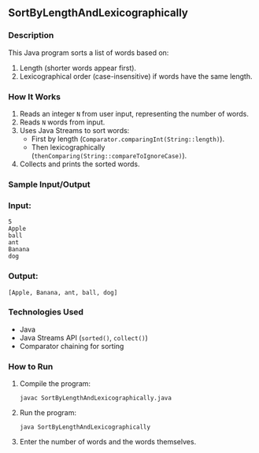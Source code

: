 ## SortByLengthAndLexicographically

### Description
This Java program sorts a list of words based on:
1. Length (shorter words appear first).
2. Lexicographical order (case-insensitive) if words have the same length.

### How It Works
1. Reads an integer `N` from user input, representing the number of words.
2. Reads `N` words from input.
3. Uses Java Streams to sort words:
   - First by length (`Comparator.comparingInt(String::length)`).
   - Then lexicographically (`thenComparing(String::compareToIgnoreCase)`).
4. Collects and prints the sorted words.

### Sample Input/Output
### Input:
```
5
Apple
ball
ant
Banana
dog
```
### Output:
```
[Apple, Banana, ant, ball, dog]
```

### Technologies Used
- Java
- Java Streams API (`sorted()`, `collect()`)
- Comparator chaining for sorting

### How to Run
1. Compile the program:
   ```
   javac SortByLengthAndLexicographically.java
   ```
2. Run the program:
   ```
   java SortByLengthAndLexicographically
   ```
3. Enter the number of words and the words themselves.
